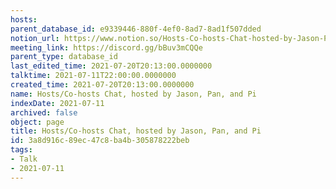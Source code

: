 ```yaml
---
hosts: 
parent_database_id: e9339446-880f-4ef0-8ad7-8ad1f507dded
notion_url: https://www.notion.so/Hosts-Co-hosts-Chat-hosted-by-Jason-Pan-and-Pi-3a8d916c89ec47c8ba4b305878222beb
meeting_link: https://discord.gg/bBuv3mCQQe
parent_type: database_id
last_edited_time: 2021-07-20T20:13:00.0000000
talktime: 2021-07-11T22:00:00.0000000
created_time: 2021-07-20T20:13:00.0000000
name: Hosts/Co-hosts Chat, hosted by Jason, Pan, and Pi
indexDate: 2021-07-11
archived: false
object: page
title: Hosts/Co-hosts Chat, hosted by Jason, Pan, and Pi
id: 3a8d916c-89ec-47c8-ba4b-305878222beb
tags:
- Talk
- 2021-07-11
---
```





